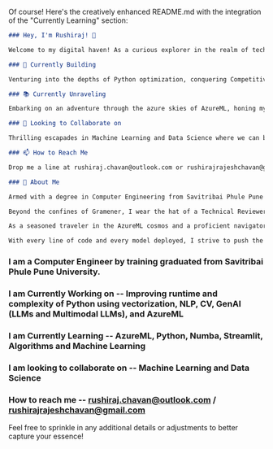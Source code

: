 Of course! Here's the creatively enhanced README.md with the integration of the "Currently Learning" section:

```markdown
### Hey, I'm Rushiraj! 👋

Welcome to my digital haven! As a curious explorer in the realm of technology, I'm on a relentless quest for innovation and knowledge. Let's embark on this journey together!

### 🚀 Currently Building

Venturing into the depths of Python optimization, conquering Competitive Programming challenges, deciphering the mysteries of Natural Language Processing (NLP), immersing myself in Computer Vision (CV), and harnessing the potential of AzureML for cutting-edge machine learning solutions.

### 📚 Currently Unraveling

Embarking on an adventure through the azure skies of AzureML, honing my Python prowess, uncovering the magic of Numba for lightning-fast computations, crafting captivating Streamlit applications, mastering the art of algorithms, and delving deeper into the boundless universe of Machine Learning.

### 👯 Looking to Collaborate on

Thrilling escapades in Machine Learning and Data Science where we can blend our skills, ignite our creativity, and forge groundbreaking solutions that leave a lasting impact.

### 📫 How to Reach Me

Drop me a line at rushiraj.chavan@outlook.com or rushirajrajeshchavan@gmail.com. Let's connect and set the wheels of innovation in motion!

### 🌟 About Me

Armed with a degree in Computer Engineering from Savitribai Phule Pune University, I set out on a mission to merge the realms of data and intelligence. At Gramener, I wield the power of data science to craft solutions that empower businesses to thrive in the digital age. From dynamic Streamlit dashboards to intelligent machine learning models, I've had the privilege of turning data into actionable insights.

Beyond the confines of Gramener, I wear the hat of a Technical Reviewer - Data Science at Packt, where I shape the future of the field by guiding aspiring authors and reviewing cutting-edge research reports.

As a seasoned traveler in the AzureML cosmos and a proficient navigator of DevOps/MLOps terrain, I orchestrate the seamless deployment and management of machine learning models in production environments.

With every line of code and every model deployed, I strive to push the boundaries of what's possible and illuminate the path to a brighter, more intelligent future. Let's dream big, innovate boldly, and craft the future together!
```


### I am a Computer Engineer by training graduated from Savitribai Phule Pune University.
### I am Currently Working on      -- Improving runtime and complexity of Python using vectorization, NLP, CV, GenAI (LLMs and Multimodal LLMs), and AzureML
### I am Currently Learning        -- AzureML, Python, Numba, Streamlit, Algorithms and Machine Learning
### I am looking to collaborate on -- Machine Learning and Data Science
### How to reach me                -- rushiraj.chavan@outlook.com / rushirajrajeshchavan@gmail.com


Feel free to sprinkle in any additional details or adjustments to better capture your essence!
